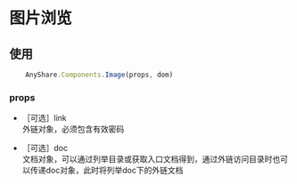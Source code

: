 # 图片浏览
## 使用
```javascript
    AnyShare.Components.Image(props, dom)
```

### props
* ［可选］link   
外链对象，必须包含有效密码

* ［可选］doc   
文档对象，可以通过列举目录或获取入口文档得到，通过外链访问目录时也可以传递doc对象，此时将列举doc下的外链文档